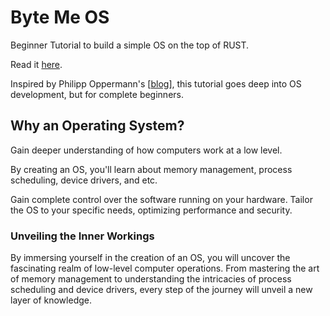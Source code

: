 # Byte Me OS

Beginner Tutorial to build a simple OS on the top of RUST.

Read it [here](https://www.preetham.top/).

Inspired by Philipp Oppermann's [[blog](https://os.phil-opp.com/)], this tutorial goes deep into OS development, but for complete beginners.

## Why an Operating System?


Gain deeper understanding of how computers work at a low level. 

By creating an OS, you'll learn about memory management, process scheduling, device drivers, and etc.

Gain complete control over the software running on your hardware.
Tailor the OS to your specific needs, optimizing performance and security.

### Unveiling the Inner Workings

By immersing yourself in the creation of an OS, you will uncover the fascinating realm of low-level computer operations. From mastering the art of memory management to understanding the intricacies of process scheduling and device drivers, every step of the journey will unveil a new layer of knowledge.